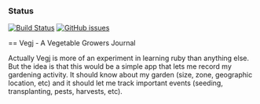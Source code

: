 ### Status
[![Build Status](https://travis-ci.org/doub1ejack/vegj.png)](https://travis-ci.org/doub1ejack/vegj)
[![GitHub issues](https://img.shields.io/github/issues/badges/shields.svg)](https://github.com/doub1ejack/vegj)

== Vegj - A Vegetable Growers Journal

Actually Vegj is more of an experiment in learning ruby than anything else.  
But the idea is that this would be a simple app that lets me record my gardening
activity.  It should know about my garden (size, zone, geographic location, etc)
and it should let me track important events (seeding, transplanting, pests, 
harvests, etc).  
